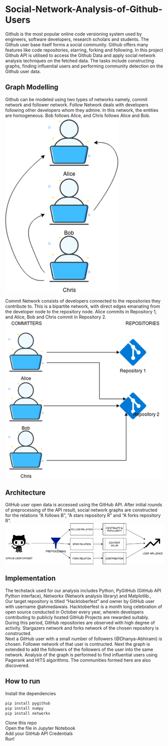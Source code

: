 # Social-Network-Analysis-of-Github-Users

Github is the most popular online code versioning system used by engineers, software developers, research scholars and students. The Github user base itself forms a social community. Github offers many features like code repositories, starring, forking and following. In this project Github API is utilised to access the Github Data and apply social network analysis techniques on the fetched data. The tasks include constructing graphs, finding influential users and performing community detection on the Github user data.
## Graph Modelling
Github can be modeled using two types of networks namely, commit network and follower network.
Follow Network deals with developers following other developers whom they admire. In this network, the entities are homogeneous. Bob follows Alice, and Chris follows Alice and Bob. <br>
![alt tag](https://github.com/Dhanya-Abhirami/Social-Network-Analysis-of-Github-Users/blob/master/follow_network.png)

Commit Network consists of developers connected to the repositories they contribute to. This is a bipartite network, with direct edges emanating from the developer node to the repository node. Alice commits in Repository 1, and Alice, Bob and Chris commit in Repository 2. <br>
![alt_tag](https://github.com/Dhanya-Abhirami/Social-Network-Analysis-of-Github-Users/blob/master/commit_network.png)

## Architecture
GitHub user open data is accessed using the GitHub API. After initial rounds of preprocessing of the API result, social network graphs are constructed for the relations “A follows B”, “A stars repository R” and “A forks repository R”. <br>
![alt_tag](https://github.com/Dhanya-Abhirami/Social-Network-Analysis-of-Github-Users/blob/master/architecture.png)
## Implementation
The techstack used for our analysis includes Python, PyGitHub (GitHub API Python interface), Networkx (Network analysis library) and Matplotlib.,<br>
Our target repository is titled “Hacktoberfest” and owner by GitHub user with username @ahmedawais. Hacktoberfest is a month long celebration of open source conducted in October every year, wherein developers contributing to publicly hosted GitHub Projects are rewarded suitably. During this period, GitHub repositories are observed with high degree of activity.
Stargazers network and forks network of the chosen repository is constructed. <br>
Next a GitHub user with a small number of followers (@Dhanya-Abhirami) is chosen. Follower network of that user is contructed. Next the graph is extended to add the followers of the followers of the user into the same network. Analysis of the graph is performed to find influential users using Pagerank and HITS algorithms. The communities formed here are also discovered.
## How to run
Install the dependencies
```
pip install pygithub
pip install numpy
pip install networkx
```
Clone this repo<br>
Open the file in Jupyter Notebook <br>
Add your GitHub API Credentials <br>
Run!
